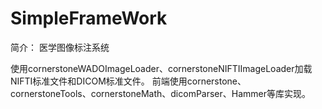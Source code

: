 # SimpleFrameWork

简介：
    医学图像标注系统

使用cornerstoneWADOImageLoader、cornerstoneNIFTIImageLoader加载NIFTI标准文件和DICOM标准文件。
前端使用cornerstone、cornerstoneTools、cornerstoneMath、dicomParser、Hammer等库实现。
